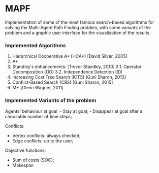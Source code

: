 # MAPF
Implementation of some of the most famous search-based algorithms for solving the Multi-Agent Path Finding problem, with some variants of the problem and a graphic user interface for the visualization of the results.

### Implemented Algorithms
1. Hierarchical Cooperative A* (HCA*) [David Silver, 2005]
2. A*
3. Standley's enhancements: [Trevor Standley, 2010]
      3.1. Operator Decomposition (OD)
      3.2. Independence Detection (ID)
4. Increasing Cost Tree Search (ICTS) [Guni Sharon, 2013]
5. Conflict-Based Search (CBS) [Guni Sharon, 2015]
6. M* [Glenn Wagner, 2011]

### Implemented Variants of the problem
Agents' behaviour at goal:
      - Stay at goal;
      - Disappear at goal after a choosable number of time steps;
      
Conflicts:
* Vertex conflicts: always checked;
* Edge conflicts: up to the user;
      
Objective functions:
- Sum of costs (SOC);
 - Makespan

